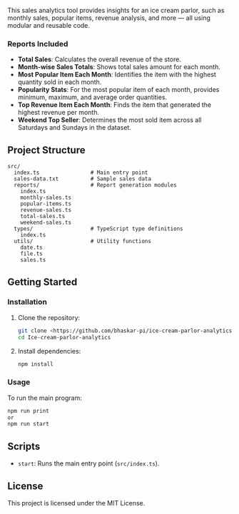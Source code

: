 
This sales analytics tool provides insights for an ice cream parlor, such as monthly sales, popular items, revenue analysis, and more — all using modular and reusable code.

### Reports Included

- **Total Sales**: Calculates the overall revenue of the store.
- **Month-wise Sales Totals**: Shows total sales amount for each month.
- **Most Popular Item Each Month**: Identifies the item with the highest quantity sold in each month.
- **Popularity Stats**: For the most popular item of each month, provides minimum, maximum, and average order quantities.
- **Top Revenue Item Each Month**: Finds the item that generated the highest revenue per month.
- **Weekend Top Seller**: Determines the most sold item across all Saturdays and Sundays in the dataset.

## Project Structure

```
src/
  index.ts                # Main entry point
  sales-data.txt          # Sample sales data
  reports/                # Report generation modules
    index.ts
    monthly-sales.ts
    popular-items.ts
    revenue-sales.ts
    total-sales.ts
    weekend-sales.ts
  types/                  # TypeScript type definitions
    index.ts
  utils/                  # Utility functions
    date.ts
    file.ts
    sales.ts
```

## Getting Started

### Installation

1. Clone the repository:
   ```sh
   git clone <https://github.com/bhaskar-pi/ice-cream-parlor-analytics.git>
   cd Ice-cream-parlor-analytics
   ```
2. Install dependencies:
   ```sh
   npm install
   ```

### Usage

To run the main program:

```sh
npm run print
or
npm run start
```

## Scripts

- `start`: Runs the main entry point (`src/index.ts`).


## License

This project is licensed under the MIT License.
